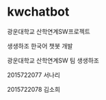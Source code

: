 # kwchatbot
광운대학교 산학연계SW프로젝트 

생생하조 한국어 챗봇 개발

  

광운대학교 산학연계SW 팀 생생하조

2015722077 서나리

2015722078 김소희
